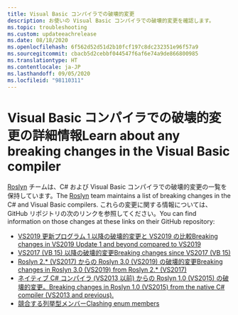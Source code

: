 ```yaml
---
title: Visual Basic コンパイラでの破壊的変更
description: お使いの Visual Basic コンパイラでの破壊的変更を確認します。
ms.topic: troubleshooting
ms.custom: updateeachrelease
ms.date: 08/18/2020
ms.openlocfilehash: 6f562d52d51d2b10fcf197c8dc232351e96f57a9
ms.sourcegitcommit: cbacb5d2cebbf044547f6af6e74a9de866800985
ms.translationtype: HT
ms.contentlocale: ja-JP
ms.lasthandoff: 09/05/2020
ms.locfileid: "98110311"
---
```

# <a name="learn-about-any-breaking-changes-in-the-visual-basic-compiler"></a><span data-ttu-id="fb745-103">Visual Basic コンパイラでの破壊的変更の詳細情報</span><span class="sxs-lookup"><span data-stu-id="fb745-103">Learn about any breaking changes in the Visual Basic compiler</span></span>

<span data-ttu-id="fb745-104">[Roslyn](https://github.com/dotnet/roslyn) チームは、C# および Visual Basic コンパイラでの破壊的変更の一覧を保持しています。</span><span class="sxs-lookup"><span data-stu-id="fb745-104">The [Roslyn](https://github.com/dotnet/roslyn) team maintains a list of breaking changes in the C# and Visual Basic compilers.</span></span> <span data-ttu-id="fb745-105">これらの変更に関する情報については、GitHub リポジトリの次のリンクを参照してください。</span><span class="sxs-lookup"><span data-stu-id="fb745-105">You can find information on those changes at these links on their GitHub repository:</span></span>

- [<span data-ttu-id="fb745-106">VS2019 更新プログラム 1 以降の破壊的変更と VS2019 の比較</span><span class="sxs-lookup"><span data-stu-id="fb745-106">Breaking changes in VS2019 Update 1 and beyond compared to VS2019</span></span>](https://github.com/dotnet/roslyn/blob/master/docs/compilers/Visual%20Basic/Compiler%20Breaking%20Changes%20-%20post%20VS2019.md)
- [<span data-ttu-id="fb745-107">VS2017 (VB 15) 以降の破壊的変更</span><span class="sxs-lookup"><span data-stu-id="fb745-107">Breaking changes since VS2017 (VB 15)</span></span>](https://github.com/dotnet/roslyn/blob/master/docs/compilers/Visual%20Basic/Compiler%20Breaking%20Changes%20-%20post%20VS2017.md)
- [<span data-ttu-id="fb745-108">Roslyn 2.\* (VS2017) からの Roslyn 3.0 (VS2019) の破壊的変更</span><span class="sxs-lookup"><span data-stu-id="fb745-108">Breaking changes in Roslyn 3.0 (VS2019) from Roslyn 2.\* (VS2017)</span></span>](https://github.com/dotnet/roslyn/blob/master/docs/compilers/Visual%20Basic/Compiler%20Breaking%20Changes%20-%20VS2019.md)
- [<span data-ttu-id="fb745-109">ネイティブ C# コンパイラ (VS2013 以前) からの Roslyn 1.0 (VS2015) の破壊的変更。</span><span class="sxs-lookup"><span data-stu-id="fb745-109">Breaking changes in Roslyn 1.0 (VS2015) from the native C# compiler (VS2013 and previous).</span></span>](https://github.com/dotnet/roslyn/blob/master/docs/compilers/Visual%20Basic/Compiler%20Breaking%20Changes%20-%20VS2015.md)
- [<span data-ttu-id="fb745-110">競合する列挙型メンバー</span><span class="sxs-lookup"><span data-stu-id="fb745-110">Clashing enum members</span></span>](https://github.com/dotnet/roslyn/blob/master/docs/compilers/Visual%20Basic/Clashing%20Enum%20Members.md)
